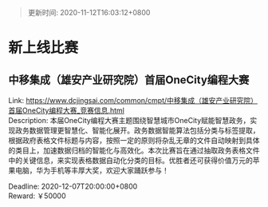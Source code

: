 > 更新时间: 2020-11-12T16:03:12+0800 

# 新上线比赛


## 中移集成（雄安产业研究院）首届OneCity编程大赛
Link: https://www.dcjingsai.com/common/cmpt/中移集成（雄安产业研究院）首届OneCity编程大赛_竞赛信息.html  
Description:        本届OneCity编程大赛主题围绕智慧城市OneCity赋能智慧政务，实现政务数据管理更智慧化、智能化展开。政务数据智能算法包括分类与标签提取，根据政府表格文件标题与内容，按照一定的原则将杂乱无章的文件自动映射到具体的类目上，加速数据归档的智能化与高效化。本次比赛旨在通过抽取政务表格文件中的关键信息，来实现表格数据自动化分类的目标。优胜者还可获得价值万元的苹果电脑，华为手机等丰厚大奖，欢迎大家踊跃参与！
  
Deadline: 2020-12-07T20:00:00+0800  
Reward: ￥50000  

